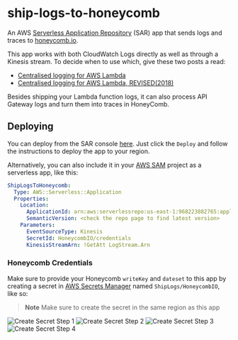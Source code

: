 # ship-logs-to-honeycomb

An AWS [Serverless Application Repository](https://serverlessrepo.aws.amazon.com/applications) (SAR) app that sends logs and traces to [honeycomb.io](http://honeycomb.io/).

This app works with both CloudWatch Logs directly as well as through a Kinesis stream. To decide when to use which, give these two posts a read:

* [Centralised logging for AWS Lambda](https://theburningmonk.com/2017/08/centralised-logging-for-aws-lambda/)
* [Centralised logging for AWS Lambda, REVISED(2018)](https://theburningmonk.com/2018/07/centralised-logging-for-aws-lambda-revised-2018/)

Besides shipping your Lambda function logs, it can also process API Gateway logs and turn them into traces in HoneyComb.

## Deploying

You can deploy from the SAR console [here](https://serverlessrepo.aws.amazon.com/applications/arn:aws:serverlessrepo:us-east-1:968223882765:applications~ship-logs-to-honeycomb). Just click the `Deploy` and follow the instructions to deploy the app to your region.

Alternatively, you can also include it in your [AWS SAM](https://github.com/awslabs/serverless-application-model) project as a serverless app, like this:

```yml
ShipLogsToHoneycomb:
  Type: AWS::Serverless::Application
  Properties:
    Location:
      ApplicationId: arn:aws:serverlessrepo:us-east-1:968223882765:applications/ship-logs-to-honeycomb
      SemanticVersion: <check the repo page to find latest version>
    Parameters:
      EventSourceType: Kinesis
      SecretId: HoneycombIO/credentials
      KinesisStreamArn: !GetAtt LogStream.Arn
```

### Honeycomb Credentials

Make sure to provide your Honeycomb `writeKey` and `dateset` to this app by creating a secret in [AWS Secrets Manager](https://docs.aws.amazon.com/secretsmanager/latest/userguide/intro.html) named `ShipLogs/HoneycombIO`, like so:

> **Note** Make sure to create the secret in the same region as this app

![Create Secret Step 1](https://github.com/solve-hq/ship-logs-to-honeycomb/raw/master/assets/create-secret-1.png)
![Create Secret Step 2](https://github.com/solve-hq/ship-logs-to-honeycomb/raw/master/assets/create-secret-2.png)
![Create Secret Step 3](https://github.com/solve-hq/ship-logs-to-honeycomb/raw/master/assets/create-secret-3.png)
![Create Secret Step 4](https://github.com/solve-hq/ship-logs-to-honeycomb/raw/master/assets/create-secret-4.png)
